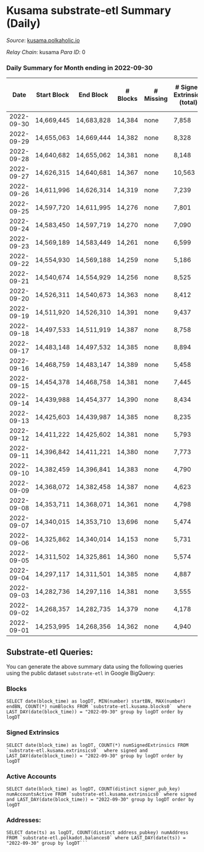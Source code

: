 # Kusama substrate-etl Summary (Daily)

_Source_: [kusama.polkaholic.io](https://kusama.polkaholic.io)

*Relay Chain*: kusama
*Para ID*: 0



### Daily Summary for Month ending in 2022-09-30


| Date | Start Block | End Block | # Blocks | # Missing | # Signed Extrinsics (total) | # Active Accounts | # Addresses with Balances | # Events | # Transfers | # XCM Transfers In | # XCM Transfers Out |
| ---- | ----------- | --------- | -------- | --------- | --------------------------- | ----------------- | ------------------------- | -------- | ----------- | ------------------ | ------------------- |
| 2022-09-30 | 14,669,445 | 14,683,828 | 14,384 | none  | 7,858 | 1,111 | 269,080 | 739,274 | 910 ($1,036,495) | 82 ($68,981.75) | 62 ($48,185.24) |
| 2022-09-29 | 14,655,063 | 14,669,444 | 14,382 | none  | 8,328 | 984 |  | 751,025 | 1,208 ($1,325,612) | 109 ($182,191) | 118 ($187,619) |
| 2022-09-28 | 14,640,682 | 14,655,062 | 14,381 | none  | 8,148 | 1,113 |  | 753,710 | 1,241 ($959,794) | 117 ($93,488.71) | 100 ($98,734.66) |
| 2022-09-27 | 14,626,315 | 14,640,681 | 14,367 | none  | 10,563 | 2,068 |  | 754,840 | 1,469 ($4,165,115) | 135 ($224,902) | 116 ($79,253.53) |
| 2022-09-26 | 14,611,996 | 14,626,314 | 14,319 | none  | 7,239 | 1,655 |  | 742,734 | 1,345 ($1,893,500) | 153 ($96,686.18) | 116 ($51,833.23) |
| 2022-09-25 | 14,597,720 | 14,611,995 | 14,276 | none  | 7,801 | 1,003 |  | 731,013 | 1,561 ($1,207,909) | 77 ($71,219.00) | 86 ($75,972.09) |
| 2022-09-24 | 14,583,450 | 14,597,719 | 14,270 | none  | 7,090 | 1,015 |  | 717,458 | 931 ($840,000) | 105 ($102,323) | 100 ($144,130) |
| 2022-09-23 | 14,569,189 | 14,583,449 | 14,261 | none  | 6,599 | 1,796 |  | 704,262 | 1,118 ($2,246,322) | 128 ($97,612.36) | 112 ($123,968) |
| 2022-09-22 | 14,554,930 | 14,569,188 | 14,259 | none  | 5,186 | 1,199 |  | 686,921 | 1,179 ($6,404,453) | 108 ($132,306) | 119 ($86,841.82) |
| 2022-09-21 | 14,540,674 | 14,554,929 | 14,256 | none  | 8,525 | 1,547 |  | 710,611 | 1,357 ($2,415,694) | 183 ($223,899) | 158 ($134,158) |
| 2022-09-20 | 14,526,311 | 14,540,673 | 14,363 | none  | 8,412 | 1,306 |  | 720,753 | 1,377 ($2,775,696) | 167 ($240,236) | 157 ($162,404) |
| 2022-09-19 | 14,511,920 | 14,526,310 | 14,391 | none  | 9,437 | 1,650 |  | 736,085 | 1,880 ($8,570,653) | 191 ($1,233,976) | 209 ($172,420) |
| 2022-09-18 | 14,497,533 | 14,511,919 | 14,387 | none  | 8,758 | 1,185 | 268,036 | 728,894 | 1,349 ($5,907,452) | 93 ($1,498,809) | 146 ($207,761) |
| 2022-09-17 | 14,483,148 | 14,497,532 | 14,385 | none  | 8,894 | 1,227 | 267,968 | 728,661 | 1,358 ($3,827,922) | 104 ($529,359) | 157 ($213,711) |
| 2022-09-16 | 14,468,759 | 14,483,147 | 14,389 | none  | 5,458 | 1,293 | 267,877 | 691,007 | 1,943 ($2,629,284) | 116 ($78,147.95) | 145 ($104,898) |
| 2022-09-15 | 14,454,378 | 14,468,758 | 14,381 | none  | 7,445 | 1,255 | 267,792 | 691,836 | 1,702 ($18,801,953) | 93 ($151,859) | 113 ($108,753) |
| 2022-09-14 | 14,439,988 | 14,454,377 | 14,390 | none  | 8,434 | 1,307 | 267,496 | 696,978 | 1,323 ($8,442,595) | 88 ($202,744) | 86 ($154,876) |
| 2022-09-13 | 14,425,603 | 14,439,987 | 14,385 | none  | 8,235 | 1,304 | 267,421 | 698,163 | 1,553 ($3,318,199) | 131 ($156,560) | 145 ($230,553) |
| 2022-09-12 | 14,411,222 | 14,425,602 | 14,381 | none  | 5,793 | 1,503 |  | 664,244 | 1,374 ($2,967,201) | 144 ($415,690) | 116 ($308,152) |
| 2022-09-11 | 14,396,842 | 14,411,221 | 14,380 | none  | 7,773 | 1,249 |  | 665,223 | 1,257 ($2,462,846) | 126 ($154,459) | 105 ($72,979.54) |
| 2022-09-10 | 14,382,459 | 14,396,841 | 14,383 | none  | 4,790 | 1,083 |  | 631,827 | 1,053 ($1,561,393) | 130 ($339,463) | 122 ($344,704) |
| 2022-09-09 | 14,368,072 | 14,382,458 | 14,387 | none  | 4,623 | 1,248 |  | 640,441 | 1,206 ($2,128,654) | 150 ($235,757) | 99 ($141,257) |
| 2022-09-08 | 14,353,711 | 14,368,071 | 14,361 | none  | 4,798 | 1,349 |  | 647,035 | 1,124 ($2,591,492) | 148 ($569,086) | 118 ($216,598) |
| 2022-09-07 | 14,340,015 | 14,353,710 | 13,696 | none  | 5,474 | 1,540 | 266,910 | 633,640 | 1,232 ($5,786,596) | 149 ($443,211) | 125 ($350,741) |
| 2022-09-06 | 14,325,862 | 14,340,014 | 14,153 | none  | 5,731 | 1,668 |  | 639,443 | 1,446 ($4,556,936) | 155 ($308,815) | 140 ($276,085) |
| 2022-09-05 | 14,311,502 | 14,325,861 | 14,360 | none  | 5,574 | 2,052 |  | 652,852 | 1,653 ($9,653,719) | 128 ($83,799.10) | 96 ($115,122) |
| 2022-09-04 | 14,297,117 | 14,311,501 | 14,385 | none  | 4,887 | 1,343 |  | 625,566 | 1,137 ($1,319,177) | 101 ($99,206.79) | 98 ($44,777.47) |
| 2022-09-03 | 14,282,736 | 14,297,116 | 14,381 | none  | 3,555 | 822 |  | 709,749 | 952 ($3,301,293) | 76 ($107,508) | 69 ($36,220.83) |
| 2022-09-02 | 14,268,357 | 14,282,735 | 14,379 | none  | 4,178 | 1,084 |  | 746,300 | 954 ($4,484,821) | 114 ($178,408) | 123 ($213,004) |
| 2022-09-01 | 14,253,995 | 14,268,356 | 14,362 | none  | 4,940 | 1,151 |  | 747,852 | 1,109 ($2,775,642) | 113 ($475,078) | 138 ($400,614) |

## Substrate-etl Queries:
You can generate the above summary data using the following queries using the public dataset `substrate-etl` in Google BigQuery:


### Blocks
```
SELECT date(block_time) as logDT, MIN(number) startBN, MAX(number) endBN, COUNT(*) numBlocks FROM `substrate-etl.kusama.blocks0`  where LAST_DAY(date(block_time)) = "2022-09-30" group by logDT order by logDT
```


### Signed Extrinsics
```
SELECT date(block_time) as logDT, COUNT(*) numSignedExtrinsics FROM `substrate-etl.kusama.extrinsics0`  where signed and LAST_DAY(date(block_time)) = "2022-09-30" group by logDT order by logDT
```


### Active Accounts
```
SELECT date(block_time) as logDT, COUNT(distinct signer_pub_key) numAccountsActive FROM `substrate-etl.kusama.extrinsics0` where signed and LAST_DAY(date(block_time)) = "2022-09-30" group by logDT order by logDT
```


### Addresses:
```
SELECT date(ts) as logDT, COUNT(distinct address_pubkey) numAddress FROM `substrate-etl.polkadot.balances0` where LAST_DAY(date(ts)) = "2022-09-30" group by logDT```

